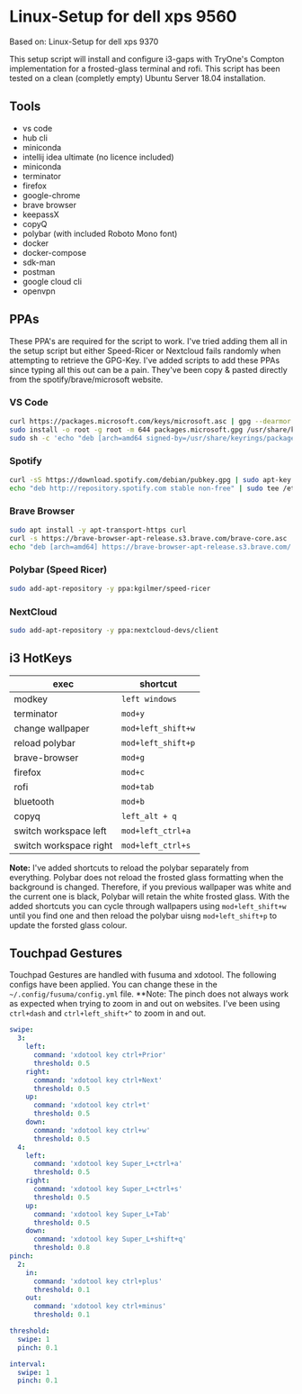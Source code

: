 # Linux-Setup for dell xps 9560

Based on: Linux-Setup for dell xps 9370

This setup script will install and configure i3-gaps with TryOne's Compton implementation for a frosted-glass terminal and rofi. This script has been tested on a clean (completly empty) Ubuntu Server 18.04 installation.

## Tools

* vs code
* hub cli
* miniconda
* intellij idea ultimate (no licence included)
* miniconda
* terminator
* firefox
* google-chrome
* brave browser
* keepassX
* copyQ
* polybar (with included Roboto Mono font)
* docker
* docker-compose
* sdk-man
* postman
* google cloud cli
* openvpn

## PPAs

These PPA's are required for the script to work. I've tried adding them all in the setup script but either Speed-Ricer or Nextcloud fails randomly when attempting to retrieve the GPG-Key.
I've added scripts to add these PPAs since typing all this out can be a pain. They've been copy & pasted directly from the spotify/brave/microsoft website.

### VS Code

```bash
curl https://packages.microsoft.com/keys/microsoft.asc | gpg --dearmor > packages.microsoft.gpg
sudo install -o root -g root -m 644 packages.microsoft.gpg /usr/share/keyrings/
sudo sh -c 'echo "deb [arch=amd64 signed-by=/usr/share/keyrings/packages.microsoft.gpg] https://packages.microsoft.com/repos/vscode stable main" > /etc/apt/sources.list.d/vscode.list'
```

### Spotify

```bash
curl -sS https://download.spotify.com/debian/pubkey.gpg | sudo apt-key add -
echo "deb http://repository.spotify.com stable non-free" | sudo tee /etc/apt/sources.list.d/spotify.list
```

### Brave Browser

```bash
sudo apt install -y apt-transport-https curl
curl -s https://brave-browser-apt-release.s3.brave.com/brave-core.asc | sudo apt-key --keyring /etc/apt/trusted.gpg.d/brave-browser-release.gpg add -
echo "deb [arch=amd64] https://brave-browser-apt-release.s3.brave.com/ stable main" | sudo tee /etc/apt/sources.list.d/brave-browser-release.list
```

### Polybar (Speed Ricer)

```bash
sudo add-apt-repository -y ppa:kgilmer/speed-ricer
```

### NextCloud

```bash
sudo add-apt-repository -y ppa:nextcloud-devs/client
```

## i3 HotKeys

|exec|shortcut|
|-|-|
|modkey|`left windows`|
|terminator|`mod+y`|
|change wallpaper|`mod+left_shift+w`|
|reload polybar|`mod+left_shift+p`|
|brave-browser|`mod+g`|
|firefox|`mod+c`|
|rofi|`mod+tab`|
|bluetooth|`mod+b`|
|copyq|`left_alt + q`|
|switch workspace left|`mod+left_ctrl+a`|
|switch workspace right|`mod+left_ctrl+s`|

**Note:** I've added shortcuts to reload the polybar separately from everything. Polybar does not reload the frosted glass formatting when the background is changed. Therefore, if you previous wallpaper was white and the current one is black, Polybar will retain the white frosted glass. With the added shortcuts you can cycle through wallpapers using `mod+left_shift+w` until you find one and then reload the polybar uisng `mod+left_shift+p` to update the forsted glass colour.

## Touchpad Gestures

Touchpad Gestures are handled with fusuma and xdotool. The following configs have been applied. You can change these in the `~/.config/fusuma/config.yml` file. **Note: The pinch does not always work as expected when trying to zoom in and out on websites. I've been using `ctrl+dash` and `ctrl+left_shift+^` to zoom in and out.

```yml
swipe:
  3:
    left:
      command: 'xdotool key ctrl+Prior'
      threshold: 0.5
    right:
      command: 'xdotool key ctrl+Next'
      threshold: 0.5
    up:
      command: 'xdotool key ctrl+t'
      threshold: 0.5
    down:
      command: 'xdotool key ctrl+w'
      threshold: 0.5
  4:
    left:
      command: 'xdotool key Super_L+ctrl+a'
      threshold: 0.5
    right:
      command: 'xdotool key Super_L+ctrl+s'
      threshold: 0.5
    up:
      command: 'xdotool key Super_L+Tab'
      threshold: 0.5
    down:
      command: 'xdotool key Super_L+shift+q'
      threshold: 0.8
pinch:
  2:
    in:
      command: 'xdotool key ctrl+plus'
      threshold: 0.1
    out:
      command: 'xdotool key ctrl+minus'
      threshold: 0.1

threshold:
  swipe: 1
  pinch: 0.1

interval:
  swipe: 1
  pinch: 0.1
```
